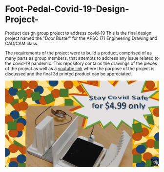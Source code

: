 # Foot-Pedal-Covid-19-Design-Project-
Product design group project to address covid-19 
This is the final design project named the "Door Buster" for the APSC 171 Engineering Drawing and CAD/CAM class.

The requirements of the project were to build a product, comprised of as many parts as group members, that attempts to address any issue related to the covid-19 pandemic.
This repository contains the drawings of the pieces of the project as well as a [youtube link](https://www.youtube.com/watch?v=xa9GExP3DIY) where the purpose of the project is discussed and the final 3d printed product can be appreciated.

![image](foot_pedal.png)

